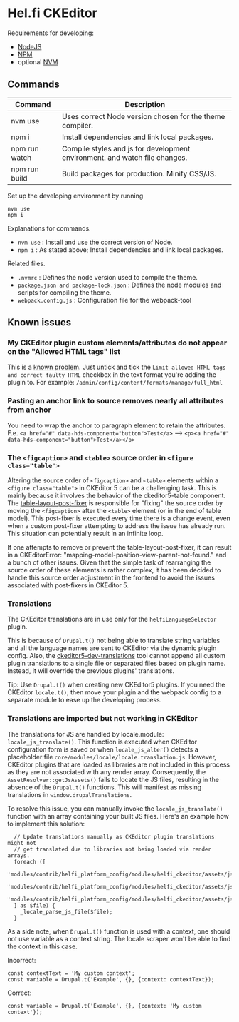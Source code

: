 # Hel.fi CKEditor

Requirements for developing:
- [NodeJS](https://nodejs.org/en/)
- [NPM](https://npmjs.com/)
- optional [NVM](https://github.com/nvm-sh/nvm)

## Commands

| Command       | Description                                                                       |
|---------------|-----------------------------------------------------------------------------------|
| nvm use       | Uses correct Node version chosen for the theme compiler.                          |
| npm i         | Install dependencies and link local packages.                                     |
| npm run watch | Compile styles and js for development environment. and watch file changes.        |
| npm run build | Build packages for production. Minify CSS/JS.                                     |

Set up the developing environment by running

    nvm use
    npm i

Explanations for commands.
- `nvm use` : Install and use the correct version of Node.
- `npm i` : As stated above; Install dependencies and link local packages.

Related files.
- `.nvmrc` : Defines the node version used to compile the theme.
- `package.json and package-lock.json` : Defines the node modules and scripts for compiling the theme.
- `webpack.config.js` : Configuration file for the webpack-tool

## Known issues

### My CKEditor plugin custom elements/attributes do not appear on the "Allowed HTML tags" list
This is a [known problem](https://www.drupal.org/project/drupal/issues/3271045).
Just untick and tick the `Limit allowed HTML tags and correct faulty HTML` checkbox in the text format you're adding the plugin to. For example: `/admin/config/content/formats/manage/full_html`

### Pasting an anchor link to source removes nearly all attributes from anchor
You need to wrap the anchor to paragraph element to retain the attributes.
F.e. `<a href="#" data-hds-component="button">Test</a>` --> `<p><a href="#" data-hds-component="button">Test</a></p>`

### The `<figcaption>` and `<table>` source order in `<figure class="table">`

Altering the source order of `<figcaption>` and `<table>` elements within a `<figure class="table">` in CKEditor 5 can be a challenging task. This is mainly because it involves the behavior of the ckeditor5-table component.
The [table-layout-post-fixer](https://github.com/ckeditor/ckeditor5/blob/331d1e7a04729284efbb55937fd97a452488dc8d/packages/ckeditor5-table/src/converters/table-caption-post-fixer.ts#L59) is responsible for "fixing" the source order by moving the `<figcaption>` after the `<table>` element (or in the end of table model).
This post-fixer is executed every time there is a change event, even when a custom post-fixer attempting to address the issue has already run. This situation can potentially result in an infinite loop.

If one attempts to remove or prevent the table-layout-post-fixer, it can result in a CKEditorError: "mapping-model-position-view-parent-not-found." and a bunch of other issues. Given that the simple task of rearranging the source order of these elements is rather complex, it has been decided to handle this source order adjustment in the frontend to avoid the issues associated with post-fixers in CKEditor 5.

### Translations
The CKEditor translations are in use only for the `helfiLanguageSelector` plugin.

This is because of `Drupal.t()` not being able to translate string variables and all the language names are sent to CKEditor via the dynamic plugin config. Also, the [ckeditor5-dev-translations](https://github.com/ckeditor/ckeditor5-dev/tree/master/packages/ckeditor5-dev-translations) tool cannot append all custom plugin translations to a single file or separated files based on plugin name. Instead, it will override the previous plugins' translations.

Tip: Use `Drupal.t()` when creating new CKEditor5 plugins. If you need the CKEditor `locale.t()`, then move your plugin and the webpack config to a separate module to ease up the developing process.

### Translations are imported but not working in CKEditor
The translations for JS are handled by locale.module: `locale_js_translate()`. This function is executed when CKEditor configuration form is saved or when `locale_js_alter()` detects a placeholder file `core/modules/locale/locale.translation.js`. However, CKEditor plugins that are loaded as libraries are not included in this process as they are not associated with any render array. Consequently, the `AssetResolver::getJsAssets()` fails to locate the JS files, resulting in the absence of the `Drupal.t()` functions. This will manifest as missing translations in `window.drupalTranslations`.

To resolve this issue, you can manually invoke the `locale_js_translate()` function with an array containing your built JS files. Here's an example how to implement this solution: 
```
  // Update translations manually as CKEditor plugin translations might not
  // get translated due to libraries not being loaded via render arrays.
  foreach ([
    'modules/contrib/helfi_platform_config/modules/helfi_ckeditor/assets/js/build/helfiLanguageSelector.js',
    'modules/contrib/helfi_platform_config/modules/helfi_ckeditor/assets/js/build/helfiLink.js',
    'modules/contrib/helfi_platform_config/modules/helfi_ckeditor/assets/js/build/helfiQuote.js',
  ] as $file) {
    _locale_parse_js_file($file);
  }
````

As a side note, when `Drupal.t()` function is used with a context, one should not use variable as a context string. The locale scraper won't be able to find the context in this case.

Incorrect: 
```
const contextText = 'My custom context';
const variable = Drupal.t('Example', {}, {context: contextText});
````
Correct:
```
const variable = Drupal.t('Example', {}, {context: 'My custom context'});
```

